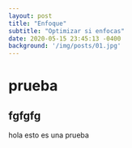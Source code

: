 ```yaml
---
layout: post
title: "Enfoque"
subtitle: "Optimizar si enfocas"
date: 2020-05-15 23:45:13 -0400
background: '/img/posts/01.jpg'
---
```


# prueba
## fgfgfg 

hola esto es una prueba
